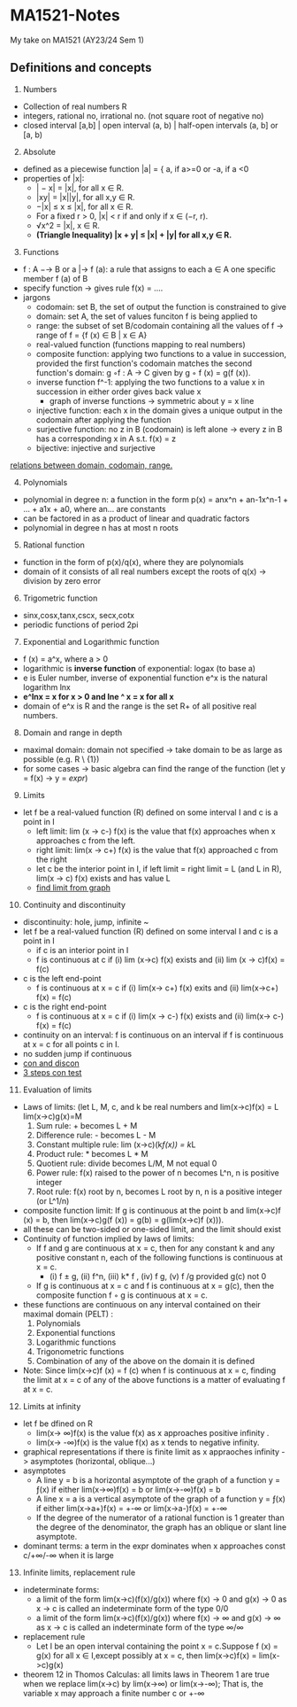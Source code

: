 # MA1521-Notes
My take on MA1521 (AY23/24 Sem 1)

## Definitions and concepts

1. Numbers
- Collection of real numbers R
- integers, rational no, irrational no. (not square root of negative no)
- closed interval [a,b] | open interval (a, b) | half-open intervals (a, b] or [a, b)

2. Absolute
- defined as a piecewise function |a| = { a, if a>=0 or -a, if a <0
- properties of |x|:
  - | − x| = |x|, for all x ∈ R.
  - |xy| = |x||y|, for all x,y ∈ R.
  - −|x| ≤ x ≤ |x|, for all x ∈ R.
  - For a fixed r > 0, |x| < r if and only if x ∈ (−r, r).
  - √x^2 = |x|, x ∈ R.
  - **(Triangle Inequality) |x + y| ≤ |x| + |y| for all x,y ∈ R.**
 
3. Functions
- f : A −→ B or a |→ f (a): a rule that assigns to each a ∈ A one specific member f (a) of B
- specify function -> gives rule f(x) = ....
- jargons
  - codomain: set B, the set of output the function is constrained to give 
  - domain: set A, the set of values funciton f is being applied to 
  - range: the subset of set B/codomain containing all the values of f -> range of f = {f (x) ∈ B | x ∈ A}
  - real-valued function (functions mapping to real numbers)
  - composite function: applying two functions to a value in succession, provided the first function's codomain matches the second function's domain:
g ◦f : A → C given by g ◦ f (x) = g(f (x)).
  - inverse function f^-1: applying the two functions to a value x in succession in either order gives back value x
    - graph of inverse functions -> symmetric about y = x line 
  - injective function: each x in the domain gives a unique output in the codomain after applying the function
  - surjective function: no z in B (codomain) is left alone -> every z in B has a corresponding x in A s.t. f(x) = z
  - bijective: injective and surjective

[relations between domain, codomain, range.](https://en.wikipedia.org/wiki/Codomain#/media/File:Codomain2.SVG)

4. Polynomials
- polynomial in degree n: a function in the form p(x) = anx^n + an-1x^n-1 + ... + a1x + a0, where an... are constants
- can be factored in as a product of linear and quadratic factors
- polynomial in degree n has at most n roots

5. Rational function
- function in the form of p(x)/q(x), where they are polynomials
- domain of it consists of all real numbers except the roots of q(x) -> division by zero error

6. Trigometric function
- sinx,cosx,tanx,cscx, secx,cotx
- periodic functions of period 2pi

7. Exponential and Logarithmic function
- f (x) = a^x, where a > 0
- logarithmic is **inverse function** of exponential: logax (to base a)
- e is Euler number, inverse of exponential function e^x is the natural logarithm lnx
- **e^lnx = x for x > 0 and lne ^ x = x for all x**
- domain of e^x is R and the range is the set R+ of all positive real numbers.

8. Domain and range in depth
- maximal domain: domain not specified -> take domain to be as large as possible (e.g. R \ {1})
- for some cases -> basic algebra can find the range of the function (let y = f(x) -> y = _expr_)

9. Limits
- let f be a real-valued function (R) defined on some interval I and c is a point in I
  - left limit: lim (x -> c-) f(x) is the value that f(x) approaches when x approaches c from the left.
  - right limit: lim(x -> c+) f(x) is the value that f(x) approached c from the right
  - let c be the interior point in I, if left limit = right limit = L (and L in R), lim(x -> c) f(x) exists and has value L
  - [find limit from graph](https://www.youtube.com/watch?v=7Q2HwTHcxA0)

10. Continuity and discontinuity
- discontinuity: hole, jump, infinite ~
- let f be a real-valued function (R) defined on some interval I and c is a point in I
  - if c is an interior point in I
  - f is continuous at c if (i) lim (x->c) f(x) exists and (ii) lim (x -> c)f(x) = f(c)
- c is the left end-point
  - f is continuous at x = c if (i) lim(x-> c+) f(x) exits and (ii) lim(x->c+) f(x) = f(c)
- c is the right end-point
  - f is continuous at x = c if (i) lim(x -> c-) f(x) exists and (ii) lim(x-> c-) f(x) = f(c)
- continuity on an interval: f is continuous on an interval if f is continuous at x = c for all points c in I.
- no sudden jump if continuous
- [con and discon](https://www.youtube.com/watch?v=joewRl1CTL8)
- [3 steps con test](https://www.youtube.com/watch?v=WT7oxiiFYt8)

11. Evaluation of limits 
- Laws of limits: (let L, M, c, and k be real numbers and lim(x->c)f(x) = L lim(x->c)g(x)=M
  1. Sum rule: + becomes L + M 
  2. Difference rule: - becomes L - M 
  3. Constant multiple rule: lim (x->c)(k*f(x)) = k*L
  4. Product rule: * becomes L * M 
  5. Quotient rule: divide becomes L/M, M not equal 0 
  6. Power rule: f(x) raised to the power of n becomes L^n, n is positive integer 
  7. Root rule: f(x) root by n, becomes L root by n, n is a positive integer (or L^1/n)
- composite function limit: If g is continuous at the point b and lim(x→c)f (x) = b, then lim(x→c)g(f (x)) = g(b) = g(lim(x→c)f (x))).
- all these can be two-sided or one-sided limit, and the limit should exist
- Continuity of function implied by laws of limits:
  - If f and g are continuous at x = c, then for any constant k and any positive constant n, each of the following functions is continuous at x = c.
    - (i) f ± g, (ii) f^n, (iii) k* f , (iv) f g, (v) f /g provided g(c) not 0
  - If g is continuous at x = c and f is continuous at x = g(c), then the composite function f ◦ g is continuous at x = c.
- these functions are continuous on any interval contained on their maximal domain (PELT) :
  1. Polynomials
  2. Exponential functions
  3. Logarithmic functions
  4. Trigonometric functions
  5. Combination of any of the above on the domain it is defined
- Note: Since lim(x→c)f (x) = f (c) when f is continuous at x = c, finding the limit at x = c of any of the above functions is a matter of evaluating f at x = c.

12. Limits at infinity
- let f be dfined on R
   - lim(x-> ∞)f(x) is the value f(x) as x approaches positive infinity .
   - lim(x-> -∞)f(x) is the value f(x) as x tends to negative infinity.
- graphical representations if there is finite limit as x appraoches infinity -> asymptotes (horizontal, oblique...)
- asymptotes
  - A line y = b is a horizontal asymptote of the graph of a function y = ƒ(x) if either lim(x->∞)f(x) = b or lim(x->-∞)f(x) = b
  - A line x = a is a vertical asymptote of the graph of a function y = ƒ(x) if either lim(x->a+)f(x) = +-∞ or lim(x->a-)f(x) = +-∞
  - If the degree of the numerator of a rational function is 1 greater than the degree of the denominator, the graph has an oblique or slant line asymptote.
- dominant terms: a term in the expr dominates when x approaches const c/+∞/-∞ when it is large 

13. Infinite limits, replacement rule
- indeterminate forms:
  - a limit of the form lim(x->c)(f(x)/g(x)) where f(x) -> 0 and g(x) -> 0 as x -> c is called an indeterminate form of the type 0/0
  - a limit of the form lim(x->c)(f(x)/g(x)) where f(x) -> ∞ and g(x) -> ∞ as x -> c is called an indeterminate form of the type ∞/∞
- replacement rule
  - Let I be an open interval containing the point x = c.Suppose f (x) = g(x) for all x ∈ I,except possibly at x = c, then lim(x->c)f(x) = lim(x->c)g(x)
- theorem 12 in Thomos Calculas: all limits laws in Theorem 1 are true when we replace lim(x->c) by lim(x->∞) or lim(x->-∞); That is, the variable x may approach a finite number c or +-∞
